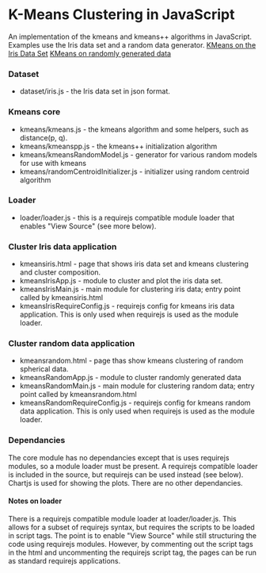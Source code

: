 # K-Means Clustering in JavaScript

An implementation of the kmeans and kmeans++ algorithms in JavaScript.  Examples use the Iris data set and a random data generator.
[KMeans on the Iris Data Set](https://ezward.github.io/kmeans-javascript/kmeansiris.html)
[KMeans on randomly generated data](https://ezward.github.io/kmeans-javascript/kmeansrandom.html)

### Dataset
* dataset/iris.js - the Iris data set in json format.

### Kmeans core
* kmeans/kmeans.js - the kmeans algorithm and some helpers, such as distance(p, q). 
* kmeans/kmeanspp.js - the kmeans++ initialization algorithm
* kmeans/kmeansRandomModel.js - generator for various random models for use with kmeans
* kmeans/randomCentroidInitializer.js - initializer using random centroid algorithm

### Loader
* loader/loader.js - this is a requirejs compatible module loader that enables "View Source" (see more below).  

### Cluster Iris data application
* kmeansiris.html - page that shows iris data set and kmeans clustering and cluster composition.
* kmeansIrisApp.js - module to cluster and plot the iris data set.
* kmeansIrisMain.js - main module for clustering iris data; entry point called by kmeansiris.html
* kmeansIrisRequireConfig.js - requirejs config for kmeans iris data application.  This is only used when requirejs is used as the module loader.

### Cluster random data application
* kmeansrandom.html - page thas show kmeans clustering of random spherical data.
* kmeansRandomApp.js - module to cluster randomly generated data
* kmeansRandomMain.js - main module for clustering random data; entry point called by kmeansrandom.html
* kmeansRandomRequireConfig.js - requirejs config for kmeans random data application.  This is only used when requirejs is used as the module loader.

### Dependancies
The core module has no dependancies except that is uses requirejs modules, so a module loader must be present.  A requirejs compatible loader is included in the source, but requirejs can be used instead (see below).  Chartjs is used for showing the plots.  There are no other dependancies.

#### Notes on loader
There is a requirejs compatible module loader at loader/loader.js.  This allows for a subset of requirejs syntax, but requires the scripts to be loaded in script tags.  The point is to enable "View Source" while still structuring the code using requirejs modules.  However, by commenting out the script tags in the html and uncommenting the requirejs script tag, the pages can be run as standard requirejs applications.



